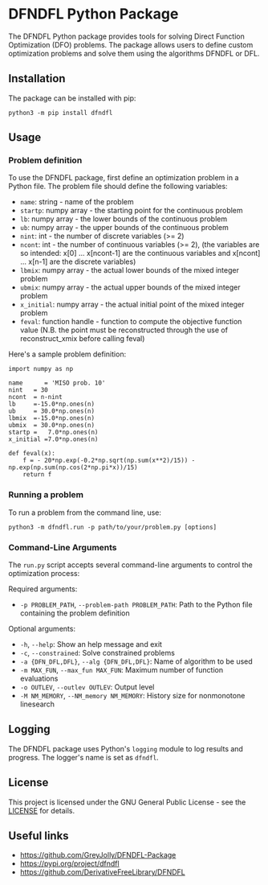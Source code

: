 # DFNDFL Python Package
The DFNDFL Python package provides tools for solving Direct Function Optimization (DFO) problems. The package allows users to define custom optimization problems and solve them using the algorithms DFNDFL or DFL.

## Installation
The package can be installed with pip:
```
python3 -m pip install dfndfl
```
## Usage
### Problem definition
To use the DFNDFL package, first define an optimization problem in a Python file. The problem file should define the following variables:

- `name`: string - name of the problem
- `startp`: numpy array - the starting point for the continuous problem
- `lb`: numpy array - the lower bounds of the continuous problem
- `ub`: numpy array - the upper bounds of the continuous problem
- `nint`: int - the number of discrete variables (>= 2)
- `ncont`: int - the number of continuous variables (>= 2), (the variables are so intended: x[0] ... x[ncont-1] are the continuous variables and x[ncont] ... x[n-1]     are the discrete variables)
- `lbmix`: numpy array - the actual lower bounds of the mixed integer problem
- `ubmix`: numpy array - the actual upper bounds of the mixed integer problem
- `x_initial`: numpy array - the actual initial point of the mixed integer problem
- `feval`: function handle - function to compute the objective function value
(N.B. the point must be reconstructed through the use of reconstruct_xmix before calling feval)

Here's a sample problem definition:
```
import numpy as np

name      = 'MISO prob. 10'
nint   = 30
ncont  = n-nint
lb     =-15.0*np.ones(n)
ub     = 30.0*np.ones(n)
lbmix  =-15.0*np.ones(n)
ubmix  = 30.0*np.ones(n)
startp =   7.0*np.ones(n) 
x_initial =7.0*np.ones(n) 

def feval(x):  
    f = - 20*np.exp(-0.2*np.sqrt(np.sum(x**2)/15)) - np.exp(np.sum(np.cos(2*np.pi*x))/15)
    return f
```

### Running a problem
To run a problem from the command line, use:
```
python3 -m dfndfl.run -p path/to/your/problem.py [options]
```

### Command-Line Arguments

The `run.py` script accepts several command-line arguments to control the optimization process:

Required arguments:
- `-p PROBLEM_PATH`, `--problem-path PROBLEM_PATH`: Path to the Python file containing the problem definition

Optional arguments:
- `-h`, `--help`: Show an help message and exit
- `-c`, `--constrained`: Solve constrained problems
- `-a {DFN_DFL,DFL}`, `--alg {DFN_DFL,DFL}`: Name of algorithm to be used
- `-m MAX_FUN`, `--max_fun MAX_FUN`:	Maximum number of function evaluations
- `-o OUTLEV`, `--outlev OUTLEV`: Output level
- `-M NM_MEMORY`, `--NM_memory NM_MEMORY`: History size for nonmonotone linesearch

## Logging

The DFNDFL package uses Python's `logging` module to log results and progress. The logger's name is set as `dfndfl`.

## License
This project is licensed under the GNU General Public License - see the [LICENSE](./LICENSE) for details.

## Useful links
- https://github.com/GreyJolly/DFNDFL-Package
- https://pypi.org/project/dfndfl
- https://github.com/DerivativeFreeLibrary/DFNDFL
